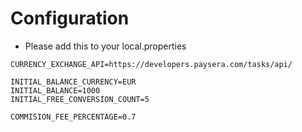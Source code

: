 # Configuration
- Please add this to your local.properties
```
CURRENCY_EXCHANGE_API=https://developers.paysera.com/tasks/api/

INITIAL_BALANCE_CURRENCY=EUR
INITIAL_BALANCE=1000
INITIAL_FREE_CONVERSION_COUNT=5

COMMISION_FEE_PERCENTAGE=0.7
```